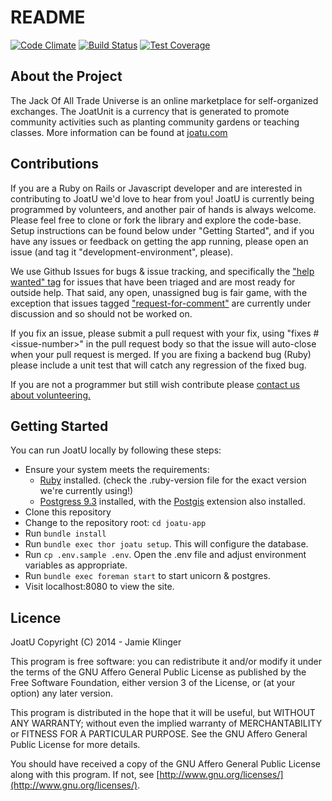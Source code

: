 README
======

[![Code Climate](https://codeclimate.com/github/joatuapp/joatu-app.png)](https://codeclimate.com/github/joatuapp/joatu-app)
[![Build Status](https://travis-ci.org/joatuapp/joatu-app.svg?branch=develop)](https://travis-ci.org/joatuapp/joatu-app)
[![Test Coverage](https://codeclimate.com/github/joatuapp/joatu-app/badges/coverage.svg)](https://codeclimate.com/github/joatuapp/joatu-app)

About the Project
-----------------
The Jack Of All Trade Universe is an online marketplace for self-organized exchanges. The JoatUnit is a currency that is generated to promote community activities such as planting community gardens or teaching classes. More information can be found at [joatu.com](http://www.joatu.com)

Contributions
-------------
If you are a Ruby on Rails or Javascript developer and are interested in contributing to JoatU we'd love to hear from you! JoatU is currently being programmed by volunteers, and another pair of hands is always welcome. Please feel free to clone or fork the library and explore the code-base. Setup instructions can be found below under "Getting Started", and if you have any issues or feedback on getting the app running, please open an issue (and tag it "development-environment", please).

We use Github Issues for bugs & issue tracking, and specifically the ["help
wanted"
tag](https://github.com/joatuapp/joatu-app/issues?q=is%3Aopen+is%3Aissue+label%3A%22help+wanted%22)
for issues that have been triaged and are most ready for outside help. That
  said, any open, unassigned bug is fair game, with the exception that issues tagged 
  ["request-for-comment"](https://github.com/joatuapp/joatu-app/labels/request-for-comment)
  are currently under discussion and so should not be worked on.

  If you fix an issue, please submit a pull request with your fix, using "fixes
  #\<issue-number\>" in the pull request body so that the issue will
  auto-close when your pull request is merged. If you are fixing a backend bug
  (Ruby) please include a unit test that will catch any regression of the
  fixed bug.

If you are not a programmer but still wish contribute please [contact us about volunteering.](http://joatu.com/alpha/volunteer/)

Getting Started
--------------
You can run JoatU locally by following these steps:
* Ensure your system meets the requirements:
  * [Ruby](https://www.ruby-lang.org/en/) installed. (check the .ruby-version
    file for the exact version we're currently using!)
  * [Postgress 9.3](http://www.postgresql.org/download/) installed, with the [Postgis](http://postgis.net/) extension also installed.
* Clone this repository 
* Change to the repository root: `cd joatu-app`
* Run `bundle install`
* Run `bundle exec thor joatu setup`. This will configure the database.
* Run `cp .env.sample .env`. Open the .env file and adjust environment
  variables as appropriate.
* Run `bundle exec foreman start` to start unicorn & postgres.   
* Visit localhost:8080 to view the site.

Licence
-------
JoatU
Copyright (C) 2014 - Jamie Klinger

This program is free software: you can redistribute it and/or modify
it under the terms of the GNU Affero General Public License as
published by the Free Software Foundation, either version 3 of the
License, or (at your option) any later version.

This program is distributed in the hope that it will be useful,
but WITHOUT ANY WARRANTY; without even the implied warranty of
MERCHANTABILITY or FITNESS FOR A PARTICULAR PURPOSE.  See the
GNU Affero General Public License for more details.

You should have received a copy of the GNU Affero General Public License
along with this program.  If not, see [http://www.gnu.org/licenses/](http://www.gnu.org/licenses/).
